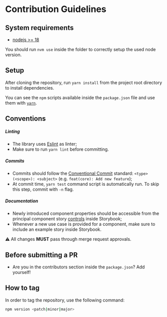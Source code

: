 # Contribution Guidelines

## System requirements

* [nodejs >= 18](https://nodejs.org/en/)

You should run `nvm use` inside the folder to correctly setup the used node version.

## Setup

After cloning the repository, run `yarn install` from the project root directory to install dependencies.

You can see the `npm` scripts available inside the `package.json` file and use them with [`yarn`](https://yarnpkg.com/getting-started/usage).

## Conventions

##### Linting
* The library uses [Eslint](https://eslint.org/docs/) as linter;
* Make sure to run `yarn lint` before committing.

##### Commits
* Commits should follow the [Conventional Commit](https://www.conventionalcommits.org/) standard: `<type>(<scope>): <subject>` (e.g. `feat(core): Add new feature`);
* At commit time, `yarn test` command script is automatically run. To skip this step, commit with `-n` flag.

##### Documentation
* Newly introduced component properties should be accessible from the principal component story [controls](https://storybook.js.org/docs/react/essentials/controls) inside Storybook;
* Whenever a new use case is provided for a component, make sure to include an example story inside Storybook.

:warning: All changes **MUST** pass through merge request approvals.

## Before submitting a PR

 * Are you in the contributors section inside the `package.json`? Add yourself!

## How to tag

In order to tag the repository, use the following command:

```sh
npm version <patch|minor|major>
```
